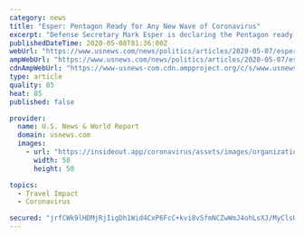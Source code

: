 ```yaml
---
category: news
title: "Esper: Pentagon Ready for Any New Wave of Coronavirus"
excerpt: "Defense Secretary Mark Esper is declaring the Pentagon ready for any new wave of the coronavirus, as he ventures out to visit commanders for the first time since March."
publishedDateTime: 2020-05-08T01:36:00Z
webUrl: "https://www.usnews.com/news/politics/articles/2020-05-07/esper-in-first-trip-since-march-defends-antivirus-efforts"
ampWebUrl: "https://www.usnews.com/news/politics/articles/2020-05-07/esper-in-first-trip-since-march-defends-antivirus-efforts?context=amp"
cdnAmpWebUrl: "https://www-usnews-com.cdn.ampproject.org/c/s/www.usnews.com/news/politics/articles/2020-05-07/esper-in-first-trip-since-march-defends-antivirus-efforts?context=amp"
type: article
quality: 85
heat: 85
published: false

provider:
  name: U.S. News & World Report
  domain: usnews.com
  images:
    - url: "https://insideout.app/coronavirus/assets/images/organizations/usnews.com-50x50.jpg"
      width: 50
      height: 50

topics:
  - Travel Impact
  - Coronavirus

secured: "jrfCWk9lHDMjRjIigDh1Wid4CxP6FcC+kvi8vSfmNCZwWmJ4ohLsXJ/MyClsU+ewfz8gFDafk3ThWJClOyKHieTwzU+9xrtJ4drUDMhyHQXApS8OgsRMpGzL8pHCf0MMWU10bUAlAEfj6b8vMF/kNsCufRiuCkhiICAkRiETELXqPQyC3jicJYnQBI2oxQT+llBoi0k3i6PjfA0nFN9rKf88kzoHJoBWRbTZs4u49M0vptwXq6cmVBRE5vLizIZ48dZ7FnAwPTyqreRobckC0PmgS2XxRXWSgSdgxWEhgBFt6Up26vbKKnWQDw/L9PsaLcMYGVvDbcsU6WDQaU7mdF0HJH+UPFNoRbbgWkKz6n64ZlGyibpnMwRRKaqMnsn3K6xIWu5b55dY12Lju1+qqPSWvUxdFu0NZMqLOLFpId5QRkYXhZiaAcHr+Jt+BrCPBEgDH5zHRRybEnNzTRn26txwt/3rq5e5Pdvmqm5cR0A=;otrTQoonHou4RJOzODpcWw=="
---
```


